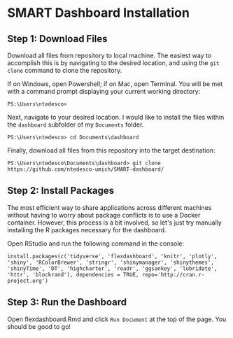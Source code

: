 # SMART Dashboard Installation

## Step 1: Download Files

   Download all files from repository to local machine. The easiest way to accomplish this is by navigating to the desired location, and using the `git clone` command to clone the repository.

   If on Windows, open Powershell; if on Mac, open Terminal. You will be met with a command prompt displaying your current working directory: 

   ```
   PS:\Users\ntedesco>
   ```

   Next, navigate to your desired location. I would like to install the files within the `dashboard` subfolder of my `Documents` folder. 

   ```
   PS:\Users\ntedesco> cd Documents\dashboard
   ```

   Finally, download all files from this repository into the target destination: 

   ```
   PS:\Users\ntedesco\Documents\dashboard> git clone https://github.com/ntedesco-umich/SMART-dashboard/
   ```

## Step 2: Install Packages 

   The most efficient way to share applications across different machines without having to worry about package conflicts is to use a Docker container. However, this process is a bit involved, so let's just try manually installing the R packages necessary for the dashboard. 

   Open RStudio and run the following command in the console: 

   ```
   install.packages(c('tidyverse', 'flexdashboard', 'knitr', 'plotly', 'shiny', 'RColorBrewer', 'stringr', 'shinymanager', 'shinythemes', 'shinyTime', 'DT', 'highcharter', 'readr', 'ggsankey', 'lubridate', 'httr', 'blockrand'), dependencies = TRUE, repo='http://cran.r-project.org')
   ```

## Step 3: Run the Dashboard

   Open flexdashboard.Rmd and click `Run Document` at the top of the page. You should be good to go! 

